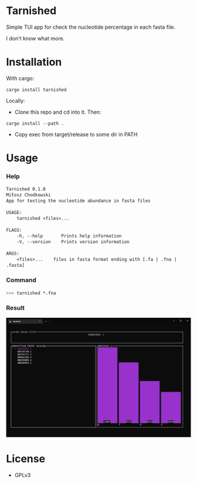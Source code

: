 # Tarnished
Simple TUI app for check the nucleotide percentage in each fasta file.

I don't know what more.

# Installation
With cargo:
```
cargo install tarnished
```

Locally:
* Clone this repo and cd into it. Then:
```
cargo install --path .
```
* Copy exec from target/release to some dir in PATH

# Usage
### Help
```
Tarnished 0.1.0
Miłosz Chodkowski
App for testing the nucleotide abundance in fasta files

USAGE:
    tarnished <files>...

FLAGS:
    -h, --help       Prints help information
    -V, --version    Prints version information

ARGS:
    <files>...    files in fasta format ending with [.fa | .fna | .fasta]
```
### Command
```bash
>>> tarnished *.fna
```
### Result
![Example](example.jpg)


# License
* GPLv3

